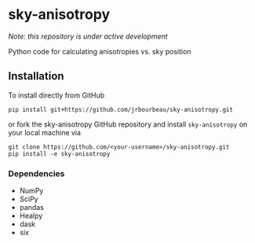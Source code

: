 # sky-anisotropy

_Note: this repository is under active development_

Python code for calculating anisotropies vs. sky position

## Installation

To install directly from GitHub

```
pip install git+https://github.com/jrbourbeau/sky-anisotropy.git
```

or fork the sky-anisotropy GitHub repository and install `sky-anisotropy` on your local machine via

```
git clone https://github.com/<your-username>/sky-anisotropy.git
pip install -e sky-anisotropy
```

### Dependencies

- NumPy
- SciPy
- pandas
- Healpy
- dask
- six
